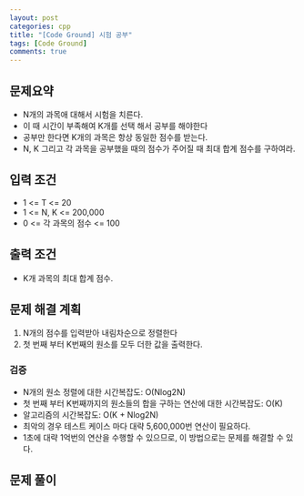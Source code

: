 ```yaml
---
layout: post
categories: cpp
title: "[Code Ground] 시험 공부"
tags: [Code Ground]
comments: true
---
```


## 문제요약
- N개의 과목애 대해서 시험을 치른다.
- 이 때 시간이 부족해여 K개를 선택 해서 공부를 해야한다
- 공부만 한다면 K개의 과목은 항상 동일한 점수를 받는다.
- N, K 그리고 각 과목을 공부했을 때의 점수가 주어질 때 최대 합계 점수를 구하여라.

## 입력 조건
- 1 <= T <= 20
- 1 <= N, K <= 200,000
- 0 <= 각 과목의 점수 <= 100

## 출력 조건
- K개 과목의 최대 합계 점수.

## 문제 해결 계획
1. N개의 점수를 입력받아 내림차순으로 정렬한다
2. 첫 번째 부터 K번째의 원소를 모두 더한 값을 출력한다.

### 검증
- N개의 원소 정렬에 대한 시간복잡도: O(Nlog2N)
- 첫 번째 부터 K번째까지의 원소들의 합을 구하는 연산에 대한 시간복잡도: O(K)
- 알고리즘의 시간복잡도: O(K + Nlog2N)
- 최악의 경우 테스트 케이스 마다 대략 5,600,000번 연산이 필요하다.
- 1초에 대략 1억번의 연산을 수행할 수 있으므로, 이 방법으로는 문제를 해결할 수 있다.

## 문제 풀이
<script src="https://gist.github.com/junbly/071a10ca1a74e48291333610672aa5bf.js"></script>
